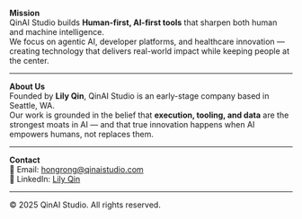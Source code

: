 
**Mission**  
QinAI Studio builds **Human-first, AI-first tools** that sharpen both human and machine intelligence.  
We focus on agentic AI, developer platforms, and healthcare innovation — creating technology that delivers real-world impact while keeping people at the center.

---

**About Us**  
Founded by **Lily Qin**, QinAI Studio is an early-stage company based in Seattle, WA.  
Our work is grounded in the belief that **execution, tooling, and data** are the strongest moats in AI — and that true innovation happens when AI empowers humans, not replaces them.

---

**Contact**  
📧 Email: [hongrong@qinaistudio.com](mailto:hongrong@qinaistudio.com)  
🔗 LinkedIn: [Lily Qin](https://www.linkedin.com/in/lilyqin)  

---

© 2025 QinAI Studio. All rights reserved.
